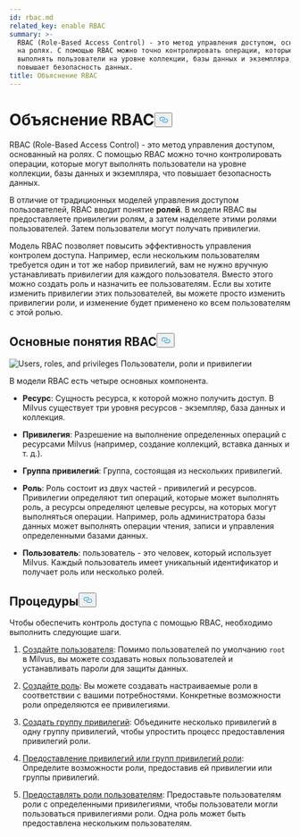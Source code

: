 ```yaml
---
id: rbac.md
related_key: enable RBAC
summary: >-
  RBAC (Role-Based Access Control) - это метод управления доступом, основанный
  на ролях. С помощью RBAC можно точно контролировать операции, которые могут
  выполнять пользователи на уровне коллекции, базы данных и экземпляра, что
  повышает безопасность данных. 
title: Объяснение RBAC
---
```

<h1 id="RBAC-Explained​" class="common-anchor-header">Объяснение RBAC<button data-href="#RBAC-Explained​" class="anchor-icon" translate="no">
      <svg translate="no"
        aria-hidden="true"
        focusable="false"
        height="20"
        version="1.1"
        viewBox="0 0 16 16"
        width="16"
      >
        <path
          fill="#0092E4"
          fill-rule="evenodd"
          d="M4 9h1v1H4c-1.5 0-3-1.69-3-3.5S2.55 3 4 3h4c1.45 0 3 1.69 3 3.5 0 1.41-.91 2.72-2 3.25V8.59c.58-.45 1-1.27 1-2.09C10 5.22 8.98 4 8 4H4c-.98 0-2 1.22-2 2.5S3 9 4 9zm9-3h-1v1h1c1 0 2 1.22 2 2.5S13.98 12 13 12H9c-.98 0-2-1.22-2-2.5 0-.83.42-1.64 1-2.09V6.25c-1.09.53-2 1.84-2 3.25C6 11.31 7.55 13 9 13h4c1.45 0 3-1.69 3-3.5S14.5 6 13 6z"
        ></path>
      </svg>
    </button></h1><p>RBAC (Role-Based Access Control) - это метод управления доступом, основанный на ролях. С помощью RBAC можно точно контролировать операции, которые могут выполнять пользователи на уровне коллекции, базы данных и экземпляра, что повышает безопасность данных. </p>
<p>В отличие от традиционных моделей управления доступом пользователей, RBAC вводит понятие <strong>ролей</strong>. В модели RBAC вы предоставляете привилегии ролям, а затем наделяете этими ролями пользователей. Затем пользователи могут получать привилегии. </p>
<p>Модель RBAC позволяет повысить эффективность управления контролем доступа. Например, если нескольким пользователям требуется один и тот же набор привилегий, вам не нужно вручную устанавливать привилегии для каждого пользователя. Вместо этого можно создать роль и назначить ее пользователям. Если вы хотите изменить привилегии этих пользователей, вы можете просто изменить привилегии роли, и изменение будет применено ко всем пользователям с этой ролью.</p>
<h2 id="RBAC-key-concepts​" class="common-anchor-header">Основные понятия RBAC<button data-href="#RBAC-key-concepts​" class="anchor-icon" translate="no">
      <svg translate="no"
        aria-hidden="true"
        focusable="false"
        height="20"
        version="1.1"
        viewBox="0 0 16 16"
        width="16"
      >
        <path
          fill="#0092E4"
          fill-rule="evenodd"
          d="M4 9h1v1H4c-1.5 0-3-1.69-3-3.5S2.55 3 4 3h4c1.45 0 3 1.69 3 3.5 0 1.41-.91 2.72-2 3.25V8.59c.58-.45 1-1.27 1-2.09C10 5.22 8.98 4 8 4H4c-.98 0-2 1.22-2 2.5S3 9 4 9zm9-3h-1v1h1c1 0 2 1.22 2 2.5S13.98 12 13 12H9c-.98 0-2-1.22-2-2.5 0-.83.42-1.64 1-2.09V6.25c-1.09.53-2 1.84-2 3.25C6 11.31 7.55 13 9 13h4c1.45 0 3-1.69 3-3.5S14.5 6 13 6z"
        ></path>
      </svg>
    </button></h2><p>
  
   <span class="img-wrapper"> <img translate="no" src="/docs/v2.5.x/assets/users_roles_privileges.png" alt="Users, roles, and privileges" class="doc-image" id="users,-roles,-and-privileges" />
   </span> <span class="img-wrapper"> <span>Пользователи, роли и привилегии</span> </span></p>
<p>В модели RBAC есть четыре основных компонента.</p>
<ul>
<li><p><strong>Ресурс</strong>: Сущность ресурса, к которой можно получить доступ. В Milvus существует три уровня ресурсов - экземпляр, база данных и коллекция.</p></li>
<li><p><strong>Привилегия</strong>: Разрешение на выполнение определенных операций с ресурсами Milvus (например, создание коллекций, вставка данных и т. д.). </p></li>
<li><p><strong>Группа привилегий</strong>: Группа, состоящая из нескольких привилегий.</p></li>
<li><p><strong>Роль</strong>: Роль состоит из двух частей - привилегий и ресурсов. Привилегии определяют тип операций, которые может выполнять роль, а ресурсы определяют целевые ресурсы, на которых могут выполняться операции. Например, роль администратора базы данных может выполнять операции чтения, записи и управления определенными базами данных.</p></li>
<li><p><strong>Пользователь</strong>: пользователь - это человек, который использует Milvus. Каждый пользователь имеет уникальный идентификатор и получает роль или несколько ролей. </p></li>
</ul>
<h2 id="Procedures​" class="common-anchor-header">Процедуры<button data-href="#Procedures​" class="anchor-icon" translate="no">
      <svg translate="no"
        aria-hidden="true"
        focusable="false"
        height="20"
        version="1.1"
        viewBox="0 0 16 16"
        width="16"
      >
        <path
          fill="#0092E4"
          fill-rule="evenodd"
          d="M4 9h1v1H4c-1.5 0-3-1.69-3-3.5S2.55 3 4 3h4c1.45 0 3 1.69 3 3.5 0 1.41-.91 2.72-2 3.25V8.59c.58-.45 1-1.27 1-2.09C10 5.22 8.98 4 8 4H4c-.98 0-2 1.22-2 2.5S3 9 4 9zm9-3h-1v1h1c1 0 2 1.22 2 2.5S13.98 12 13 12H9c-.98 0-2-1.22-2-2.5 0-.83.42-1.64 1-2.09V6.25c-1.09.53-2 1.84-2 3.25C6 11.31 7.55 13 9 13h4c1.45 0 3-1.69 3-3.5S14.5 6 13 6z"
        ></path>
      </svg>
    </button></h2><p>Чтобы обеспечить контроль доступа с помощью RBAC, необходимо выполнить следующие шаги.</p>
<ol>
<li><p><a href="/docs/ru/users_and_roles.md#Create-a-user">Создайте пользователя</a>: Помимо пользователей по умолчанию <code translate="no">root</code> в Milvus, вы можете создавать новых пользователей и устанавливать пароли для защиты данных.</p></li>
<li><p><a href="/docs/ru/users_and_roles.md#Create-a-role">Создайте роль</a>: Вы можете создавать настраиваемые роли в соответствии с вашими потребностями. Конкретные возможности роли определяются ее привилегиями.</p></li>
<li><p><a href="/docs/ru/privilege_group.md">Создать группу привилегий</a>: Объедините несколько привилегий в одну группу привилегий, чтобы упростить процесс предоставления привилегий роли.</p></li>
<li><p><a href="/docs/ru/grant_privileges.md">Предоставление привилегий или групп привилегий роли</a>: Определите возможности роли, предоставив ей привилегии или группы привилегий. </p></li>
<li><p><a href="/docs/ru/grant_roles.md">Предоставлять роли пользователям</a>: Предоставьте пользователям роли с определенными привилегиями, чтобы пользователи могли пользоваться привилегиями роли. Одна роль может быть предоставлена нескольким пользователям.</p></li>
</ol>
